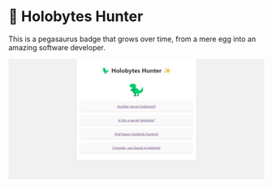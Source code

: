 # 🦖 Holobytes Hunter
This is a pegasaurus badge that grows over time, from a mere egg into an amazing software developer.

![image](screenshots/holobyte.blog.jpg)
